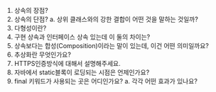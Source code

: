 1. 상속의 장점?
2. 상속의 단점?
   a. 상위 클래스와의 강한 결합이 어떤 것을 말하는 것일까?
3. 다형성이란?
4. 구현 상속과 인터페이스 상속 있는데 이 둘의 차이는?
5. 상속보다는 합성(Composition)이라는 말이 있는데, 이건 어떤 의미일까요?
6. 추상화란 무엇인가요?
7. HTTPS인증방식에 대해서 설명해주세요.
8. 자바에서 static블록이 로딩되는 시점은 언제인가요?
9. final 키워드가 사용되는 곳은 어디인가요?
   a. 각각 어떤 효과가 있나요?
